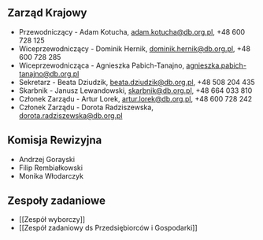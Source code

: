 ## Zarząd Krajowy
* Przewodniczący - Adam Kotucha, adam.kotucha@db.org.pl, +48 600 728 125
* Wiceprzewodniczący - Dominik Hernik, dominik.hernik@db.org.pl, +48 600 728 285
* Wiceprzewodnicząca - Agnieszka Pabich-Tanajno, agnieszka.pabich-tanajno@db.org.pl
* Sekretarz - Beata Dziudzik, beata.dziudzik@db.org.pl, +48 508 204 435
* Skarbnik - Janusz Lewandowski, skarbnik@db.org.pl, +48 664 033 810
* Członek Zarządu - Artur Lorek, artur.lorek@db.org.pl, +48 600 728 242
* Członek Zarządu - Dorota Radziszewska, dorota.radziszewska@db.org.pl

## Komisja Rewizyjna
* Andrzej Gorayski
* Filip Rembiałkowski
* Monika Włodarczyk

## Zespoły zadaniowe
* [[Zespół wyborczy]]
* [[Zespół zadaniowy ds Przedsiębiorców i Gospodarki]]
